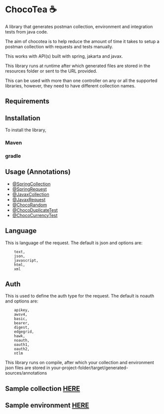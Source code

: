 # ChocoTea ☕️
A library that generates postman collection, environment and integration tests from java code.

The aim of chocotea is to help reduce the amount of time it takes to setup a postman
collection with requests and tests manually.

This works with API(s) built with spring, jakarta and javax.

This library runs at runtime after which generated files are stored in the resources folder or sent to 
the URL provided.

This can be used with more than one controller on any or all the supported libraries, however, they need to have different 
collection names.

## Requirements

## Installation
To install the library,

### Maven

### gradle

## Usage (Annotations)
- [@SpringCollection](documentation/SpringCollection.md)
- [@SpringRequest](documentation/SpringCollection.md)
- [@JavaxCollection](documentation/JavaxCollection.md)
- [@JavaxRequest](documentation/JavaxRequest.md)
- [@ChocoRandom](documentation/ChocoRandom.md)
- [@ChocoDuplicateTest](documentation/ChocoDuplicateTest.md)
- [@ChocoCurrencyTest](documentation/ChocoCurrencyTest.md)

## Language
This is language of the request. The default is json and options are:
```text
    text,
    json,
    javascript,
    html,
    xml
```

## Auth
This is used to define the auth type for the request. The default is noauth and options are:
```text
    apikey,
    awsv4,
    basic,
    bearer,
    digest,
    edgegrid,
    hawk,
    noauth,
    oauth1,
    oauth2,
    ntlm
```

This library runs on compile, after which your collection and environment json files are stored in 
your-project-folder/target/generated-sources/annotations

## Sample collection [HERE](documentation/sample/sampleCollection.json)
## Sample environment [HERE](documentation/sample/sampleEnvironment.json)